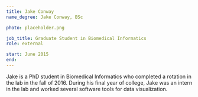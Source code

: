 ```yaml
---
title: Jake Conway
name_degree: Jake Conway, BSc

photo: placeholder.png

job_title: Graduate Student in Biomedical Informatics
role: external

start: June 2015
end: 
---
```

Jake is a PhD student in Biomedical Informatics who completed a rotation in the lab in the fall of 2016. During his final year of college, Jake was an intern in the lab and worked several software tools for data visualization.
